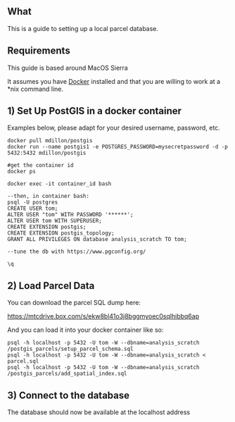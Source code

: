 ## What

This is a guide to setting up a local parcel database. 

## Requirements

This guide is based around MacOS Sierra

It assumes you have [Docker](https://www.docker.com/) installed and that you are willing to work at a *nix command line. 

## 1) Set Up PostGIS in a docker container

Examples below, please adapt for your desired username, password, etc. 

```
docker pull mdillon/postgis
docker run --name postgis1 -e POSTGRES_PASSWORD=mysecretpassword -d -p 5432:5432 mdillon/postgis

#get the container id
docker ps

docker exec -it container_id bash

--then, in container bash:
psql -U postgres
CREATE USER tom;
ALTER USER "tom" WITH PASSWORD '******';
ALTER USER tom WITH SUPERUSER;
CREATE EXTENSION postgis;
CREATE EXTENSION postgis_topology;
GRANT ALL PRIVILEGES ON database analysis_scratch TO tom;

--tune the db with https://www.pgconfig.org/

\q
```

## 2) Load Parcel Data

You can download the parcel SQL dump here: 

https://mtcdrive.box.com/s/ekw8bl41o3j8bggmyoec0sqlhibbq6ap

And you can load it into your docker container like so:

```
psql -h localhost -p 5432 -U tom -W --dbname=analysis_scratch /postgis_parcels/setup_parcel_schema.sql
psql -h localhost -p 5432 -U tom -W --dbname=analysis_scratch < parcel.sql
psql -h localhost -p 5432 -U tom -W --dbname=analysis_scratch /postgis_parcels/add_spatial_index.sql
```

## 3) Connect to the database

The database should now be available at the localhost address

